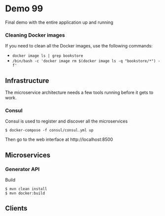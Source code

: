 # Demo 99

Final demo with the entire application up and running

### Cleaning Docker images

If you need to clean all the Docker images, use the following commands:

* `docker image ls | grep bookstore`
* `/bin/bash -c 'docker image rm $(docker image ls -q "bookstore/*") -f'`


## Infrastructure

The microservice architecture needs a few tools running before it gets to work.

### Consul

Consul is used to register and discover all the microservices

```
$ docker-compose -f consul/consul.yml up
```

Then go to the web interface at http://localhost:8500

## Microservices


### Generator API

Build 

```
$ mvn clean install
$ mvn docker:build
```



## Clients
